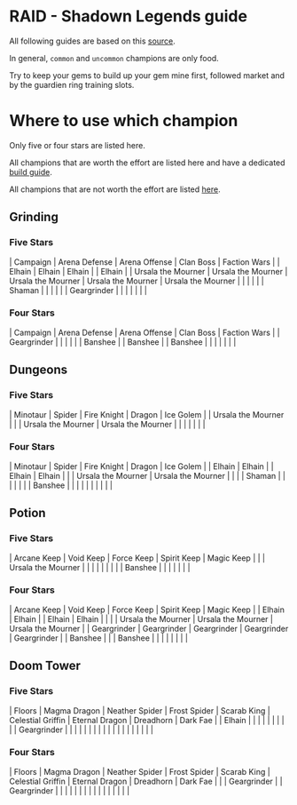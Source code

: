 # RAID - Shadown Legends guide

All following guides are based on this [source](https://ayumilove.net/).

In general, `common` and `uncommon` champions are only food.

Try to keep your gems to build up your gem mine first, followed market and by the guardien ring training slots.

# Where to use which champion

Only five or four stars are listed here.

All champions that are worth the effort are listed here and have a dedicated [build guide](champions).

All champions that are not worth the effort are listed [here](champions/not_worth_the_effort.md).

## Grinding

### Five Stars

| Campaign | Arena Defense | Arena Offense | Clan Boss | Faction Wars |
| Elhain | Elhain | Elhain | | Elhain |
| Ursala the Mourner | Ursala the Mourner | Ursala the Mourner | Ursala the Mourner | Ursala the Mourner |
| | | | | Shaman |
| | | | | Geargrinder |
| | | | | |

### Four Stars

| Campaign | Arena Defense | Arena Offense | Clan Boss | Faction Wars |
| Geargrinder | | | | |
| Banshee | | Banshee | | Banshee |
| | | | | |

## Dungeons

### Five Stars

| Minotaur | Spider | Fire Knight | Dragon | Ice Golem |
| Ursala the Mourner | | | Ursala the Mourner | Ursala the Mourner |
| | | | | |

### Four Stars

| Minotaur | Spider | Fire Knight | Dragon | Ice Golem |
| Elhain | Elhain | | Elhain | Elhain |
| | Ursala the Mourner | Ursala the Mourner | | |
| Shaman | | | | |
| | Banshee | | | |
| | | | | |

## Potion

### Five Stars

| Arcane Keep | Void Keep | Force Keep | Spirit Keep | Magic Keep |
| | Ursala the Mourner | | | |
| | | | | Banshee |
| | | | | |

### Four Stars

| Arcane Keep | Void Keep | Force Keep | Spirit Keep | Magic Keep |
| Elhain | Elhain | | Elhain | Elhain |
| | | Ursala the Mourner | Ursala the Mourner | Ursala the Mourner | 
| Geargrinder | Geargrinder | Geargrinder | Geargrinder | Geargrinder |
| Banshee | | | Banshee | |
| | | | | |

## Doom Tower

### Five Stars

| Floors | Magma Dragon | Neather Spider | Frost Spider | Scarab King | Celestial Griffin | Eternal Dragon | Dreadhorn | Dark Fae |
| Elhain | | | | | | | | |
| Geargrinder | | | | | | | | |
| | | | | | | | | |

### Four Stars

| Floors | Magma Dragon | Neather Spider | Frost Spider | Scarab King | Celestial Griffin | Eternal Dragon | Dreadhorn | Dark Fae |
| | Geargrinder | | Geargrinder | | | | | |
| | | | | | | | | |
